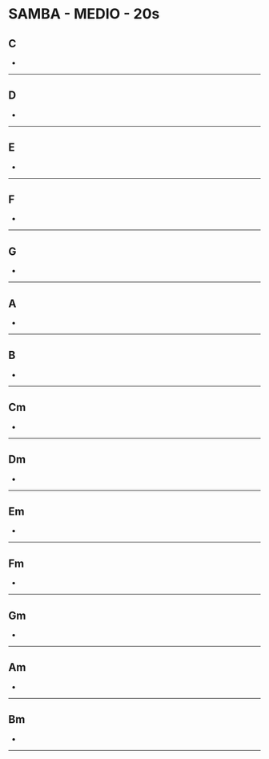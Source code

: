 # SAMBA - MEDIO - 20s

## C

*


---

## D

*

---

## E

*

---


## F

*

---

## G

*

---

## A

*

---

## B

*

---

## Cm

*


---

## Dm

*

---

## Em

*

---


## Fm

*

---

## Gm

*

---

## Am

*

---

## Bm

*

---
